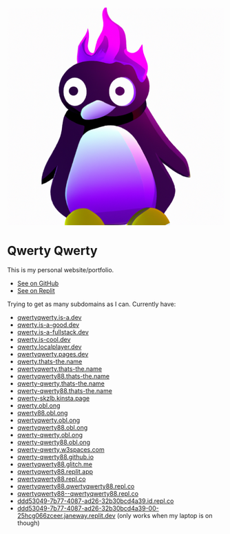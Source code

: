 ![](/imgs/pfp.png)

# Qwerty Qwerty

This is my personal website/portfolio.

- [See on GitHub](https://github.com/Qwerty-Qwerty88/Qwerty-Qwerty88.github.io)
- [See on Replit](https://replit.com/@QwertyQwerty88/QwertyQwerty88)

Trying to get as many subdomains as I can. Currently have:
- [qwertyqwerty.is-a.dev](https://qwertyqwerty.is-a.dev)
- [qwerty.is-a-good.dev](https://qwerty.is-a-good.dev)
- [qwerty.is-a-fullstack.dev](https://qwerty.is-a-fullstack.dev)
- [qwerty.is-cool.dev](https://qwerty.is-cool.dev)
- [qwerty.localplayer.dev](https://qwerty.localplayer.dev)
- [qwertyqwerty.pages.dev](https://qwertyqwerty.pages.dev)
- [qwerty.thats-the.name](https://qwerty.thats-the.name)
- [qwertyqwerty.thats-the.name](https://qwertyqwerty.thats-the.name)
- [qwertyqwerty88.thats-the.name](https://qwertyqwerty88.thats-the.name)
- [qwerty-qwerty.thats-the.name](https://qwerty-qwerty.thats-the.name)
- [qwerty-qwerty88.thats-the.name](https://qwerty-qwerty88.thats-the.name)
- [qwerty-skzlb.kinsta.page](https://qwerty-skzlb.kinsta.page)
- [qwerty.obl.ong](https://qwerty.obl.ong)
- [qwerty88.obl.ong](https://qwerty88.obl.ong)
- [qwertyqwerty.obl.ong](https://qwertyqwerty.obl.ong)
- [qwertyqwerty88.obl.ong](https://qwertyqwerty88.obl.ong)
- [qwerty-qwerty.obl.ong](https://qwerty-qwerty.obl.ong)
- [qwerty-qwerty88.obl.ong](https://qwerty-qwerty88.obl.ong)
- [qwerty-qwerty.w3spaces.com](https://qwerty-qwerty.w3spaces.com)
- [qwerty-qwerty88.github.io](https://qwerty-qwerty88.github.io)
- [qwertyqwerty88.glitch.me](https://qwertyqwerty88.glitch.me)
- [qwertyqwerty88.replit.app](https://qwertyqwerty88.replit.app)
- [qwertyqwerty88.repl.co](https://qwertyqwerty88.repl.co)
- [qwertyqwerty88.qwertyqwerty88.repl.co](https://qwertyqwerty88.qwertyqwerty88.repl.co)
- [qwertyqwerty88--qwertyqwerty88.repl.co](https://qwertyqwerty88--qwertyqwerty88.repl.co)
- [ddd53049-7b77-4087-ad26-32b30bcd4a39.id.repl.co](https://ddd53049-7b77-4087-ad26-32b30bcd4a39.id.repl.co)
- [ddd53049-7b77-4087-ad26-32b30bcd4a39-00-25hcg066zceer.janeway.replit.dev](https://ddd53049-7b77-4087-ad26-32b30bcd4a39-00-25hcg066zceer.janeway.replit.dev) (only works when my laptop is on though)
